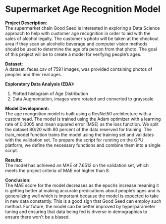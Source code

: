 # Supermarket Age Recognition Model

**Project Description**: <br> The supermarket chain Good Seed is interested in exploring a Data Science approach to help with customer age recognition in order to aid with the sales of alcohol legally. The customer's photo will be taken at the checkout area if they scan an alcoholic beverage and computer vision methods should be used to determine the age ofa person from that photo. The goal of this project will be to create a model for verifying people’s ages. 

**Dataset**: <br> A dataset. faces.csv of 7591 images, was provided containing photos of peoples and their real ages.

**Exploratory Data Analysis (EDA):** <br>
1. Plotted histogram of Age Distribution 
2. Data Augmentation, images were rotated and converted to grayscale 

**Model Development:** <br>
The age recognition model is built using a ResNet50 architecture with a custom head. The model is trained using the Adam optimizer with a learning rate of 0.0005 and mean squared error (MSE) as the loss function. We split the dataset 80/20 with 80 percent of the data reserved for training. The train_model function trains the model using the training set and validates with the validation set. To prepare the script for running on the GPU platform, we define the necessary functions and combine them into a single script. 

**Results:** <br> 
The model has achieved an MAE of 7.6512 on the validation set, which meets the project criteria of MAE not higher than 8. 

**Conclusion:** <br>  The MAE score for the model decreases as the epochs increase meaning it is getting better at making accurate predications about people’s ages and is generalizing well which is important because the model is expected to take in new data constantly. This is a good sign that Good Seed can employ such method. For future, the model can be better improved by hyperparameter tuning and ensuring that data being fed is diverse in demographics to ensure there won't be a biased. 






